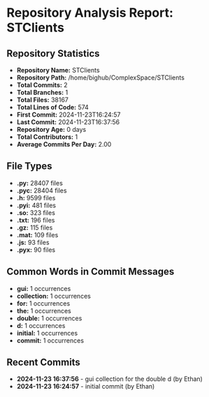 # Repository Analysis Report: STClients

## Repository Statistics

- **Repository Name:** STClients
- **Repository Path:** /home/bighub/ComplexSpace/STClients
- **Total Commits:** 2
- **Total Branches:** 1
- **Total Files:** 38167
- **Total Lines of Code:** 574
- **First Commit:** 2024-11-23T16:24:57
- **Last Commit:** 2024-11-23T16:37:56
- **Repository Age:** 0 days
- **Total Contributors:** 1
- **Average Commits Per Day:** 2.00

## File Types

- **.py:** 28407 files
- **.pyc:** 28404 files
- **.h:** 9599 files
- **.pyi:** 481 files
- **.so:** 323 files
- **.txt:** 196 files
- **.gz:** 115 files
- **.mat:** 109 files
- **.js:** 93 files
- **.pyx:** 90 files

## Common Words in Commit Messages

- **gui:** 1 occurrences
- **collection:** 1 occurrences
- **for:** 1 occurrences
- **the:** 1 occurrences
- **double:** 1 occurrences
- **d:** 1 occurrences
- **initial:** 1 occurrences
- **commit:** 1 occurrences

## Recent Commits

- **2024-11-23 16:37:56** - gui collection for the double d (by Ethan)
- **2024-11-23 16:24:57** - initial commit (by Ethan)
